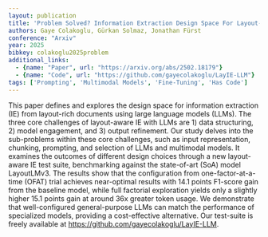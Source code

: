 ```yaml
---
layout: publication
title: 'Problem Solved? Information Extraction Design Space For Layout-rich Documents Using Llms'
authors: Gaye Colakoglu, Gürkan Solmaz, Jonathan Fürst
conference: "Arxiv"
year: 2025
bibkey: colakoglu2025problem
additional_links:
  - {name: "Paper", url: "https://arxiv.org/abs/2502.18179"}
  - {name: "Code", url: "https://github.com/gayecolakoglu/LayIE-LLM"}
tags: ['Prompting', 'Multimodal Models', 'Fine-Tuning', 'Has Code']
---
```

This paper defines and explores the design space for information extraction
(IE) from layout-rich documents using large language models (LLMs). The three
core challenges of layout-aware IE with LLMs are 1) data structuring, 2) model
engagement, and 3) output refinement. Our study delves into the sub-problems
within these core challenges, such as input representation, chunking,
prompting, and selection of LLMs and multimodal models. It examines the
outcomes of different design choices through a new layout-aware IE test suite,
benchmarking against the state-of-art (SoA) model LayoutLMv3. The results show
that the configuration from one-factor-at-a-time (OFAT) trial achieves
near-optimal results with 14.1 points F1-score gain from the baseline model,
while full factorial exploration yields only a slightly higher 15.1 points gain
at around 36x greater token usage. We demonstrate that well-configured
general-purpose LLMs can match the performance of specialized models, providing
a cost-effective alternative. Our test-suite is freely available at
https://github.com/gayecolakoglu/LayIE-LLM.
